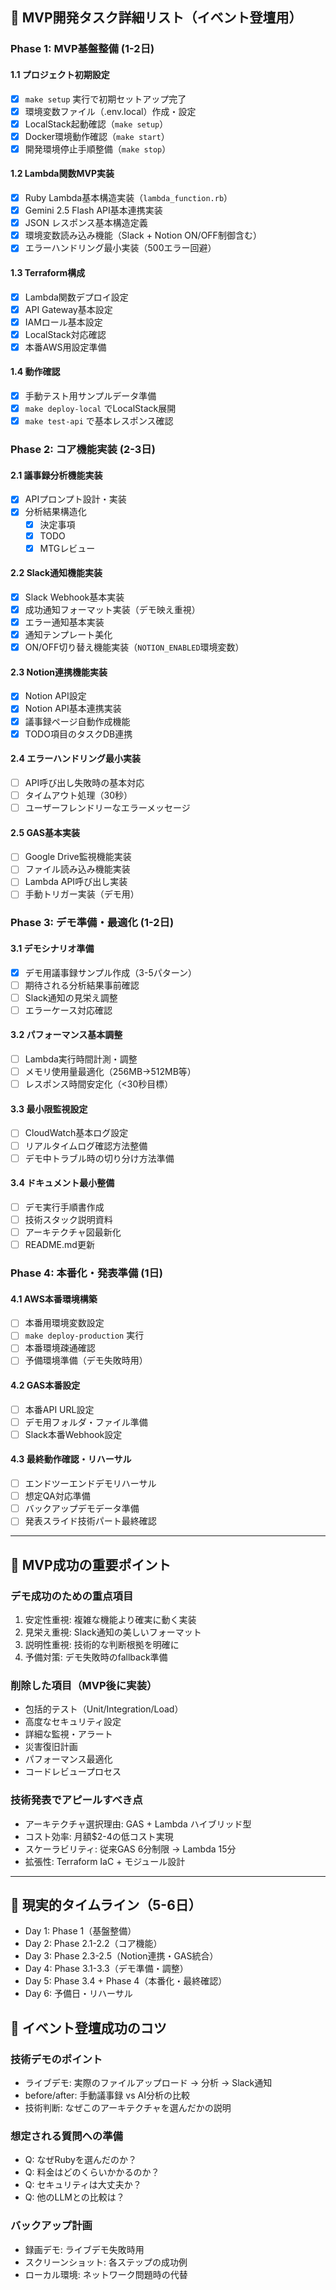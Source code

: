 ## 🎯 MVP開発タスク詳細リスト（イベント登壇用）

### Phase 1: MVP基盤整備 (1-2日)

#### 1.1 プロジェクト初期設定
- [x] `make setup` 実行で初期セットアップ完了
- [x] 環境変数ファイル（.env.local）作成・設定
- [x] LocalStack起動確認（`make setup`）
- [x] Docker環境動作確認（`make start`）
- [x] 開発環境停止手順整備（`make stop`）

#### 1.2 Lambda関数MVP実装
- [x] Ruby Lambda基本構造実装（`lambda_function.rb`）
- [x] Gemini 2.5 Flash API基本連携実装
- [x] JSON レスポンス基本構造定義
- [x] 環境変数読み込み機能（Slack + Notion ON/OFF制御含む）
- [x] エラーハンドリング最小実装（500エラー回避）

#### 1.3 Terraform構成
- [x] Lambda関数デプロイ設定
- [x] API Gateway基本設定
- [x] IAMロール基本設定
- [x] LocalStack対応確認
- [x] 本番AWS用設定準備

#### 1.4 動作確認
- [x] 手動テスト用サンプルデータ準備
- [x] `make deploy-local` でLocalStack展開
- [x] `make test-api` で基本レスポンス確認

### Phase 2: コア機能実装 (2-3日)

#### 2.1 議事録分析機能実装
- [x] APIプロンプト設計・実装
- [x] 分析結果構造化
  - [x] 決定事項
  - [x] TODO
  - [x] MTGレビュー

#### 2.2 Slack通知機能実装
- [x] Slack Webhook基本実装
- [x] 成功通知フォーマット実装（デモ映え重視）
- [x] エラー通知基本実装
- [x] 通知テンプレート美化
- [x] ON/OFF切り替え機能実装（`NOTION_ENABLED`環境変数）

#### 2.3 Notion連携機能実装
- [x] Notion API設定
- [x] Notion API基本連携実装
- [x] 議事録ページ自動作成機能
- [x] TODO項目のタスクDB連携

#### 2.4 エラーハンドリング最小実装
- [ ] API呼び出し失敗時の基本対応
- [ ] タイムアウト処理（30秒）
- [ ] ユーザーフレンドリーなエラーメッセージ

#### 2.5 GAS基本実装
- [ ] Google Drive監視機能実装
- [ ] ファイル読み込み機能実装
- [ ] Lambda API呼び出し実装
- [ ] 手動トリガー実装（デモ用）

### Phase 3: デモ準備・最適化 (1-2日)

#### 3.1 デモシナリオ準備
- [x] デモ用議事録サンプル作成（3-5パターン）
- [ ] 期待される分析結果事前確認
- [ ] Slack通知の見栄え調整
- [ ] エラーケース対応確認

#### 3.2 パフォーマンス基本調整
- [ ] Lambda実行時間計測・調整
- [ ] メモリ使用量最適化（256MB→512MB等）
- [ ] レスポンス時間安定化（<30秒目標）

#### 3.3 最小限監視設定
- [ ] CloudWatch基本ログ設定
- [ ] リアルタイムログ確認方法整備
- [ ] デモ中トラブル時の切り分け方法準備

#### 3.4 ドキュメント最小整備
- [ ] デモ実行手順書作成
- [ ] 技術スタック説明資料
- [ ] アーキテクチャ図最新化
- [ ] README.md更新

### Phase 4: 本番化・発表準備 (1日)

#### 4.1 AWS本番環境構築
- [ ] 本番用環境変数設定
- [ ] `make deploy-production` 実行
- [ ] 本番環境疎通確認
- [ ] 予備環境準備（デモ失敗時用）

#### 4.2 GAS本番設定
- [ ] 本番API URL設定
- [ ] デモ用フォルダ・ファイル準備
- [ ] Slack本番Webhook設定

#### 4.3 最終動作確認・リハーサル
- [ ] エンドツーエンドデモリハーサル
- [ ] 想定QA対応準備
- [ ] バックアップデモデータ準備
- [ ] 発表スライド技術パート最終確認

---

## 🎯 MVP成功の重要ポイント

### デモ成功のための重点項目
1. 安定性重視: 複雑な機能より確実に動く実装
2. 見栄え重視: Slack通知の美しいフォーマット
3. 説明性重視: 技術的な判断根拠を明確に
4. 予備対策: デモ失敗時のfallback準備

### 削除した項目（MVP後に実装）
- 包括的テスト（Unit/Integration/Load）
- 高度なセキュリティ設定
- 詳細な監視・アラート
- 災害復旧計画
- パフォーマンス最適化
- コードレビュープロセス

### 技術発表でアピールすべき点
- アーキテクチャ選択理由: GAS + Lambda ハイブリッド型
- コスト効率: 月額$2-4の低コスト実現
- スケーラビリティ: 従来GAS 6分制限 → Lambda 15分
- 拡張性: Terraform IaC + モジュール設計

---

## 📅 現実的タイムライン（5-6日）

- Day 1: Phase 1（基盤整備）
- Day 2: Phase 2.1-2.2（コア機能）
- Day 3: Phase 2.3-2.5（Notion連携・GAS統合）
- Day 4: Phase 3.1-3.3（デモ準備・調整）
- Day 5: Phase 3.4 + Phase 4（本番化・最終確認）
- Day 6: 予備日・リハーサル

## 🎤 イベント登壇成功のコツ

### 技術デモのポイント
- ライブデモ: 実際のファイルアップロード → 分析 → Slack通知
- before/after: 手動議事録 vs AI分析の比較
- 技術判断: なぜこのアーキテクチャを選んだかの説明

### 想定される質問への準備
- Q: なぜRubyを選んだのか？
- Q: 料金はどのくらいかかるのか？
- Q: セキュリティは大丈夫か？
- Q: 他のLLMとの比較は？

### バックアップ計画
- 録画デモ: ライブデモ失敗時用
- スクリーンショット: 各ステップの成功例
- ローカル環境: ネットワーク問題時の代替
